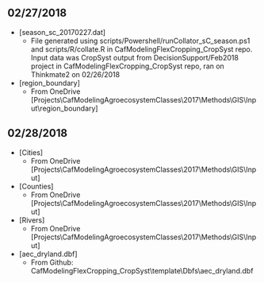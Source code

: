 ## 02/27/2018
* [season_sc_20170227.dat]
    * File generated using scripts/Powershell/runCollator_sC_season.ps1 and scripts/R/collate.R in CafModelingFlexCropping_CropSyst repo.  Input data was CropSyst output from DecisionSupport/Feb2018 project in CafModelingFlexCropping_CropSyst repo, ran on Thinkmate2 on 02/26/2018
* [region_boundary]
	* From OneDrive [Projects\CafModelingAgroecosystemClasses\2017\Methods\GIS\Input\region_boundary]
	
## 02/28/2018
* [Cities]
	* From OneDrive [Projects\CafModelingAgroecosystemClasses\2017\Methods\GIS\Input\]
* [Counties]
	* From OneDrive [Projects\CafModelingAgroecosystemClasses\2017\Methods\GIS\Input\]
* [Rivers]
	* From OneDrive [Projects\CafModelingAgroecosystemClasses\2017\Methods\GIS\Input\]
* [aec_dryland.dbf]
	* From Github: CafModelingFlexCropping_CropSyst\template\Dbfs\aec_dryland.dbf
